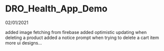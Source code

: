# DRO_Health_App_Demo
 
 02/01/2021
 
 added image fetching from firebase
 added optimistic updating when deleting a product
 added a notice prompt when trying to delete a cart item
 more ui designs...
